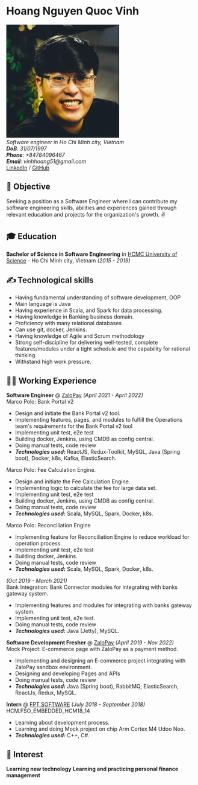 # Hoang Nguyen Quoc Vinh

<img src="https://github.com/VinhHoang97/my-digital-cv/blob/gh-pages/avatar.jpg?raw=true" alt="drawing" style="width:300px;"/> <br>
_Software engineer in Ho Chi Minh city, Vietnam_ <br>
_**DoB**: 31/07/1997_ <br>
_**Phone**: +84784096467_ <br>
_**Email**: vinhhoang51@gmail.com_ <br>
[LinkedIn](https://www.linkedin.com/in/vinh-hoang-dev/) / [GitHub](https://github.com/VinhHoang97/)

## 🎯 Objective

Seeking a position as a Software Engineer where I can contribute my software engineering skills, abilities and experiences gained through relevant education and projects for the organization's growth.  ✌️ <br> 

## 🎓 Education

**Bachelor of Science in Software Engineering** in [HCMC University of Science](https://www.hcmus.edu.vn/) - Ho Chi Minh city, Vietnam _(2015 - 2019)_

## ✍️ Technological skills

- Having fundamental understanding of software development, OOP
- Main language is Java
- Having experience in Scala, and Spark for data processing.
- Having knowledge in Banking business domain.
- Proficiency with many relational databases
- Can use git, docker, Jenkins.
- Having knowledge of Agile and Scrum methodology
- Strong self-discipline for delivering well-tested, complete features/modules under a tight schedule and the capability for rational thinking.
- Withstand high work pressure.

## 👨‍💻 Working Experience

**Software Engineer** @ [ZaloPay](https://zalopay.vn/) _(April 2021 - April 2022)_ <br>
Marco Polo: Bank Portal v2

- Design and initiate the Bank Portal v2 tool.
- Implementing features, pages, and modules to fulfill the Operations team's requirements for the Bank Portal v2 tool
- Implementing unit test, e2e test
- Building docker, Jenkins, using CMDB as config central.
- Doing manual tests, code review
- **_Technologies used:_** ReactJS, Redux-Toolkit, MySQL, Java (Spring boot), Docker, k8s, Kafka, ElasticSearch.

Marco Polo: Fee Calculation Engine.
- Design and initiate the Fee Calculation Engine.
- Implementing logic to calculate the fee for large data set.
- Implementing unit test, e2e test
- Building docker, Jenkins, using CMDB as config central.
- Doing manual tests, code review
- **_Technologies used:_** Scala, MySQL, Spark, Docker, k8s.

Marco Polo: Reconciliation Engine 
- Implementing feature for Reconciliation Engine to reduce workload for operation process.
- Implementing unit test, e2e test
- Building docker, Jenkins.
- Doing manual tests, code review
- **_Technologies used:_** Scala, MySQL, Spark, Docker, k8s.

_(Oct 2019 - March 2021)_ <br>
Bank Integration: Bank Connector modules for integrating with banks gateway system.

- Implementing features and modules for integrating with banks gateway system.
- Implementing unit test, e2e test.
- Doing manual tests, code review
- **_Technologies used:_** Java (Jetty), MySQL.

**Software Development Fresher** @ [ZaloPay](https://zalopay.vn/) _(April 2019 - Nov 2022)_ <br>
Mock Project: E-commerce page with ZaloPay as a payment method.
- Implementing and designing an E-commerce project integrating with ZaloPay sandbox environment.
- Designing and developing Pages and APIs
- Doing manual tests, code review
- **_Technologies used:_** Java (Spring boot), RabbitMQ, ElasticSearch, ReactJs, Redux, MySQL.

**Intern** @ [FPT SOFTWARE](https://www.fpt-software.com/) _(July 2018 - September 2018)_ <br>
HCM.FSO_EMBEDDED_HCM18_14
- Learning about development process.
- Learning and doing Mock project on chip Arm Cortex M4 Udoo Neo.
- **_Technologies used:_** C++, C#.

## 🧸 Interest

**Learning new technology**
**Learning and practicing personal finance management**

